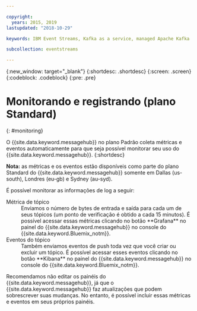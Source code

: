 ```yaml
---

copyright:
  years: 2015, 2019
lastupdated: "2018-10-29"

keywords: IBM Event Streams, Kafka as a service, managed Apache Kafka

subcollection: eventstreams

---
```


{:new_window: target="_blank"}
{:shortdesc: .shortdesc}
{:screen: .screen}
{:codeblock: .codeblock}
{:pre: .pre}


# Monitorando e registrando (plano Standard)
{: #monitoring}

O {{site.data.keyword.messagehub}} no plano Padrão coleta métricas e eventos automaticamente para que seja
possível monitorar seu uso do {{site.data.keyword.messagehub}}.
{:shortdesc}

**Nota:** as métricas e os eventos estão disponíveis como parte do plano Standard do {{site.data.keyword.messagehub}} somente em Dallas (us-south), Londres (eu-gb) e Sydney (au-syd). 


É possível monitorar as informações de log a seguir:

<dl>
<dt>Métrica de tópico</dt>
<dd>Enviamos o número de bytes de entrada e saída para cada um de seus tópicos (um ponto de
                            verificação é obtido a cada 15 minutos). É possível acessar essas métricas
clicando no botão **Grafana** no painel do {{site.data.keyword.messagehub}}
no console do {{site.data.keyword.Bluemix_notm}}.
</dd>
<dt>Eventos do tópico</dt>
<dd>Também enviamos eventos de push toda vez que você criar ou excluir um tópico. É possível acessar esses
eventos clicando no botão **Kibana** no painel do {{site.data.keyword.messagehub}}
no console do {{site.data.keyword.Bluemix_notm}}.</dd>
</dl>


Recomendamos não editar os painéis do {{site.data.keyword.messagehub}}, já que
o {{site.data.keyword.messagehub}} faz atualizações que podem sobrescrever suas mudanças. No entanto, é possível
                incluir essas métricas e eventos em seus próprios painéis.


